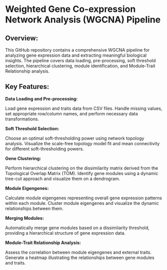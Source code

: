 # Weighted Gene Co-expression Network Analysis (WGCNA) Pipeline
## Overview:
This GitHub repository contains a comprehensive WGCNA pipeline for analyzing gene expression data and extracting meaningful biological insights. The pipeline covers data loading, pre-processing, soft threshold selection, hierarchical clustering, module identification, and Module-Trait Relationship analysis.

## Key Features:
**Data Loading and Pre-processing:**

Load gene expression and traits data from CSV files.
Handle missing values, set appropriate row/column names, and perform necessary data transformations.

**Soft Threshold Selection:**

Choose an optimal soft-thresholding power using network topology analysis.
Visualize the scale-free topology model fit and mean connectivity for different soft-thresholding powers.

**Gene Clustering:**

Perform hierarchical clustering on the dissimilarity matrix derived from the Topological Overlap Matrix (TOM).
Identify gene modules using a dynamic tree-cut approach and visualize them on a dendrogram.

**Module Eigengenes:**

Calculate module eigengenes representing overall gene expression patterns within each module.
Cluster module eigengenes and visualize the dynamic relationships between them.

**Merging Modules:**

Automatically merge gene modules based on a dissimilarity threshold, providing a hierarchical structure of gene expression data.

**Module-Trait Relationship Analysis:**

Assess the correlation between module eigengenes and external traits.
Generate a heatmap illustrating the relationships between gene modules and traits.
